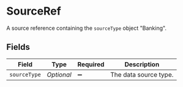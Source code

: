 # SourceRef

A source reference containing the `sourceType` object "Banking".


## Fields

| Field                 | Type                  | Required              | Description           |
| --------------------- | --------------------- | --------------------- | --------------------- |
| `sourceType`          | *Optional<String>*    | :heavy_minus_sign:    | The data source type. |